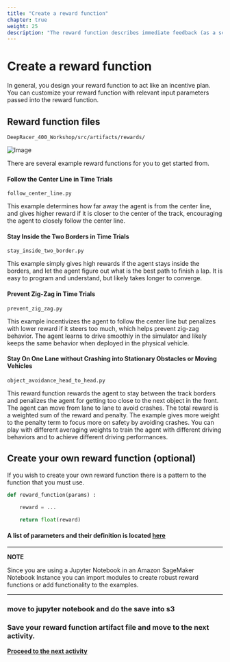 ```yaml
---
title: "Create a reward function"
chapter: true
weight: 25
description: "The reward function describes immediate feedback (as a score for reward or penalty) when the vehicle takes an action to move from a given position on the track to a new position. Its purpose is to encourage the vehicle to make moves along the track to reach its destination quickly. The model training process will attempt to find a policy which maximizes the average total reward the vehicle experiences."
---
```


# Create a reward function

In general, you design your reward function to act like an incentive plan. You can customize your reward function with relevant input parameters passed into the reward function. 

## Reward function files

`DeepRacer_400_Workshop/src/artifacts/rewards/`

![Image](/images/400workshop/rewardfunctionfiles.png)

There are several example reward functions for you to get started from.


#### Follow the Center Line in Time Trials ####
`follow_center_line.py`

This example determines how far away the agent is from the center line, and gives higher reward if it is closer to the center of the track, encouraging the agent to closely follow the center line.

#### Stay Inside the Two Borders in Time Trials ####
`stay_inside_two_border.py`

This example simply gives high rewards if the agent stays inside the borders, and let the agent figure out what is the best path to finish a lap. It is easy to program and understand, but likely takes longer to converge.

#### Prevent Zig-Zag in Time Trials ####
`prevent_zig_zag.py`

This example incentivizes the agent to follow the center line but penalizes with lower reward if it steers too much, which helps prevent zig-zag behavior. The agent learns to drive smoothly in the simulator and likely keeps the same behavior when deployed in the physical vehicle.

#### Stay On One Lane without Crashing into Stationary Obstacles or Moving Vehicles ####
`object_avoidance_head_to_head.py`

This reward function rewards the agent to stay between the track borders and penalizes the agent for getting too close to the next object in the front. The agent can move from lane to lane to avoid crashes. The total reward is a weighted sum of the reward and penalty. The example gives more weight to the penalty term to focus more on safety by avoiding crashes. You can play with different averaging weights to train the agent with different driving behaviors and to achieve different driving performances.



## Create your own reward function (optional)


If you wish to create your own reward function there is a pattern to the function that you must use.

```python
def reward_function(params) :
    
    reward = ...

    return float(reward)
```

#### A list of parameters and their definition is located [here](https://docs.aws.amazon.com/deepracer/latest/developerguide/deepracer-reward-function-input.html?icmpid=docs_deepracer_console)

---

**NOTE**

Since you are using a Jupyter Notebook in an Amazon SageMaker Notebook Instance you can import modules to create robust reward functions or add functionality to the examples.

---


### move to jupyter notebook and do the save into s3

### Save your reward function artifact file and move to the next activity. 

**[Proceed to the next activity](../starttraining/)**
